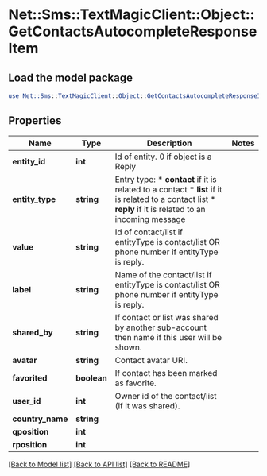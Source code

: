 # Net::Sms::TextMagicClient::Object::GetContactsAutocompleteResponseItem

## Load the model package
```perl
use Net::Sms::TextMagicClient::Object::GetContactsAutocompleteResponseItem;
```

## Properties
Name | Type | Description | Notes
------------ | ------------- | ------------- | -------------
**entity_id** | **int** | Id of entity. 0 if object is a Reply | 
**entity_type** | **string** | Entry type: * **contact** if it is related to a contact * **list** if it is related to a contact list * **reply** if it is related to an incoming message  | 
**value** | **string** | Id of contact/list if entityType is contact/list OR phone number if entityType is reply. | 
**label** | **string** | Name of the contact/list if entityType is contact/list OR phone number if entityType is reply. | 
**shared_by** | **string** | If contact or list was shared by another sub-account then name if this user will be shown. | 
**avatar** | **string** | Contact avatar URI. | 
**favorited** | **boolean** | If contact has been marked as favorite. | 
**user_id** | **int** | Owner id of the contact/list (if it was shared). | 
**country_name** | **string** |  | 
**qposition** | **int** |  | 
**rposition** | **int** |  | 

[[Back to Model list]](../README.md#documentation-for-models) [[Back to API list]](../README.md#documentation-for-api-endpoints) [[Back to README]](../README.md)


